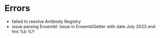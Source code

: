# Errors

- failed to resolve Antibody Registry
- issue parsing Ensembl: Issue in EnsemblGetter with date July 2023 and fmt %b %Y